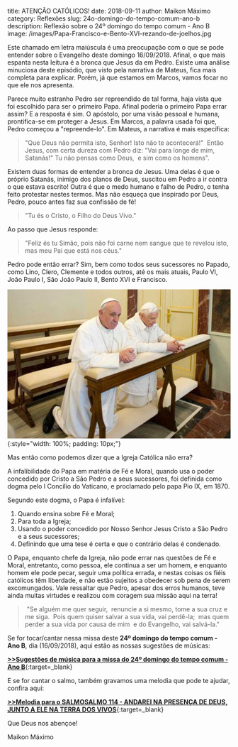 title: ATENÇÃO CATÓLICOS!
date: 2018-09-11
author: Maikon Máximo
category: Reflexões
slug: 24o-domingo-do-tempo-comum-ano-b
description: Reflexão sobre o 24º domingo do tempo comum - Ano B
image: /images/Papa-Francisco-e-Bento-XVI-rezando-de-joelhos.jpg


Este chamado em letra maiúscula é uma preocupação com o que se pode entender sobre o Evangelho deste domingo 16/09/2018.
Afinal, o que mais espanta nesta leitura é a bronca que Jesus da em Pedro. 
Existe uma análise minuciosa deste episódio, que visto pela narrativa de Mateus, fica mais completa para explicar. Porém, já que estamos em Marcos, vamos focar no que ele nos apresenta.

Parece muito estranho Pedro ser repreendido de tal forma, haja vista que foi escolhido para ser o primeiro Papa.
Afinal poderia o primeiro Papa errar assim? 
E a resposta é sim. O apóstolo, por uma visão pessoal e humana, prontifica-se em proteger a Jesus.
Em Marcos, a palavra usada foi que, Pedro começou a "repreende-lo". Em Mateus, a narrativa é mais específica:

>"Que Deus não permita isto, Senhor! Isto não te acontecerá!" 
Então Jesus, com certa dureza com Pedro diz: 
"Vai para longe de mim, Satanás!"
Tu não pensas como Deus, 
e sim como os homens". 

Existem duas formas de entender a bronca de Jesus.
Uma delas é que o próprio Satanás, inimigo dos planos de Deus, suscitou em Pedro a ir contra o que estava escrito! 
Outra é que o medo humano e falho de Pedro, o tenha feito protestar nestes termos. 
Mas não esqueça que inspirado por Deus, Pedro, pouco antes faz sua confissão de fé! 

>"Tu és o Cristo, o Filho do Deus Vivo."

Ao passo que Jesus responde:

>"Feliz és tu Simão, pois não foi carne nem sangue que te revelou isto, mas meu Pai que está nos céus."

Pedro pode então errar?
Sim, bem como todos seus sucessores no Papado, como Lino, Clero, Clemente e todos outros, até os mais atuais, Paulo VI, João Paulo I, São João Paulo II, Bento XVI e Francisco. 

![Papas Francisco e Bento XVI rezando de joelhos](/images/Papa-Francisco-e-Bento-XVI-rezando-de-joelhos.jpg){:style="width: 100%; padding: 10px;"}

Mas então como podemos dizer que a Igreja Católica não erra?

A infalibilidade do Papa em matéria de Fé e Moral, quando usa o poder concedido por Cristo a São Pedro e a seus sucessores, foi definida como dogma pelo I Concílio do Vaticano, e proclamado pelo papa Pio IX, em 1870.

Segundo este dogma, o Papa é infalível:

1. Quando ensina sobre Fé e Moral;
2. Para toda a Igreja;
3. Usando o poder concedido por Nosso Senhor Jesus Cristo a São Pedro e a seus sucessores;
4. Definindo que uma tese é certa e que o contrário delas é condenado.

O Papa, enquanto chefe da Igreja, não pode errar nas questões de Fé e Moral,
entretanto, como pessoa, ele continua a ser um homem, e enquanto homem ele pode pecar,
seguir uma política errada, e nestas coisas os fiéis católicos têm liberdade,
e não estão sujeitos a obedecer sob pena de serem excomungados.
Vale ressaltar que Pedro, apesar dos erros humanos, teve ainda muitas virtudes e realizou com coragem sua missão aqui na terra! 

> "Se alguém me quer seguir, 
renuncie a si mesmo, tome a sua cruz e me siga. 
Pois quem quiser salvar a sua vida, vai perdê-la; 
mas quem perder a sua vida por causa de mim 
e do Evangelho, vai salvá-la."


Se for tocar/cantar nessa missa deste **24º domingo do tempo comum - Ano B**, dia (16/09/2018),
aqui estão as nossas sugestões de músicas:

[**>>Sugestões de música para a missa do 24º domingo do tempo comum - Ano B**](https://musicasparamissa.com.br/sugestoes-para/24o-domingo-do-tempo-comum-ano-b/){:target=\_blank}

E se for cantar o salmo, também gravamos uma melodia que pode te ajudar, confira aqui:

[**>>Melodia para o SALMOSALMO 114 - ANDAREI NA PRESENÇA DE DEUS, JUNTO A ELE NA TERRA DOS VIVOS**](https://musicasparamissa.com.br/musica/salmo-114-andarei-na-presenca-de-deus-junto-a-ele-na-terra-dos-vivos/){:target=\_blank}

Que Deus nos abençoe!

Maikon Máximo
